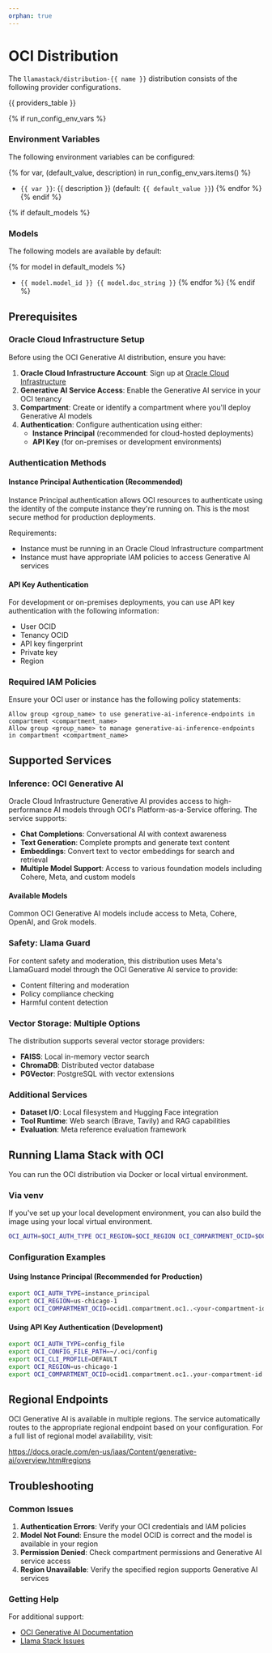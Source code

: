 ```yaml
---
orphan: true
---
```

# OCI Distribution

The `llamastack/distribution-{{ name }}` distribution consists of the following provider configurations.

{{ providers_table }}

{% if run_config_env_vars %}
### Environment Variables

The following environment variables can be configured:

{% for var, (default_value, description) in run_config_env_vars.items() %}
- `{{ var }}`: {{ description }} (default: `{{ default_value }}`)
{% endfor %}
{% endif %}

{% if default_models %}
### Models

The following models are available by default:

{% for model in default_models %}
- `{{ model.model_id }} {{ model.doc_string }}`
{% endfor %}
{% endif %}

## Prerequisites
### Oracle Cloud Infrastructure Setup

Before using the OCI Generative AI distribution, ensure you have:

1. **Oracle Cloud Infrastructure Account**: Sign up at [Oracle Cloud Infrastructure](https://cloud.oracle.com/)
2. **Generative AI Service Access**: Enable the Generative AI service in your OCI tenancy
3. **Compartment**: Create or identify a compartment where you'll deploy Generative AI models
4. **Authentication**: Configure authentication using either:
   - **Instance Principal** (recommended for cloud-hosted deployments)
   - **API Key** (for on-premises or development environments)

### Authentication Methods

#### Instance Principal Authentication (Recommended)
Instance Principal authentication allows OCI resources to authenticate using the identity of the compute instance they're running on. This is the most secure method for production deployments.

Requirements:
- Instance must be running in an Oracle Cloud Infrastructure compartment
- Instance must have appropriate IAM policies to access Generative AI services

#### API Key Authentication
For development or on-premises deployments, you can use API key authentication with the following information:
- User OCID
- Tenancy OCID
- API key fingerprint
- Private key
- Region

### Required IAM Policies

Ensure your OCI user or instance has the following policy statements:

```
Allow group <group_name> to use generative-ai-inference-endpoints in compartment <compartment_name>
Allow group <group_name> to manage generative-ai-inference-endpoints in compartment <compartment_name>
```

## Supported Services

### Inference: OCI Generative AI
Oracle Cloud Infrastructure Generative AI provides access to high-performance AI models through OCI's Platform-as-a-Service offering. The service supports:

- **Chat Completions**: Conversational AI with context awareness
- **Text Generation**: Complete prompts and generate text content
- **Embeddings**: Convert text to vector embeddings for search and retrieval
- **Multiple Model Support**: Access to various foundation models including Cohere, Meta, and custom models

#### Available Models
Common OCI Generative AI models include access to Meta, Cohere, OpenAI, and Grok models.

### Safety: Llama Guard
For content safety and moderation, this distribution uses Meta's LlamaGuard model through the OCI Generative AI service to provide:
- Content filtering and moderation
- Policy compliance checking
- Harmful content detection

### Vector Storage: Multiple Options
The distribution supports several vector storage providers:
- **FAISS**: Local in-memory vector search
- **ChromaDB**: Distributed vector database
- **PGVector**: PostgreSQL with vector extensions

### Additional Services
- **Dataset I/O**: Local filesystem and Hugging Face integration
- **Tool Runtime**: Web search (Brave, Tavily) and RAG capabilities
- **Evaluation**: Meta reference evaluation framework

## Running Llama Stack with OCI

You can run the OCI distribution via Docker or local virtual environment.

### Via venv

If you've set up your local development environment, you can also build the image using your local virtual environment.

```bash
OCI_AUTH=$OCI_AUTH_TYPE OCI_REGION=$OCI_REGION OCI_COMPARTMENT_OCID=$OCI_COMPARTMENT_OCID llama stack run --port 8321 oci
```

### Configuration Examples

#### Using Instance Principal (Recommended for Production)
```bash
export OCI_AUTH_TYPE=instance_principal
export OCI_REGION=us-chicago-1
export OCI_COMPARTMENT_OCID=ocid1.compartment.oc1..<your-compartment-id>
```

#### Using API Key Authentication (Development)
```bash
export OCI_AUTH_TYPE=config_file
export OCI_CONFIG_FILE_PATH=~/.oci/config
export OCI_CLI_PROFILE=DEFAULT
export OCI_REGION=us-chicago-1
export OCI_COMPARTMENT_OCID=ocid1.compartment.oc1..your-compartment-id
```

## Regional Endpoints

OCI Generative AI is available in multiple regions. The service automatically routes to the appropriate regional endpoint based on your configuration. For a full list of regional model availability, visit:

https://docs.oracle.com/en-us/iaas/Content/generative-ai/overview.htm#regions

## Troubleshooting

### Common Issues

1. **Authentication Errors**: Verify your OCI credentials and IAM policies
2. **Model Not Found**: Ensure the model OCID is correct and the model is available in your region
3. **Permission Denied**: Check compartment permissions and Generative AI service access
4. **Region Unavailable**: Verify the specified region supports Generative AI services

### Getting Help

For additional support:
- [OCI Generative AI Documentation](https://docs.oracle.com/en-us/iaas/Content/generative-ai/home.htm)
- [Llama Stack Issues](https://github.com/meta-llama/llama-stack/issues)
